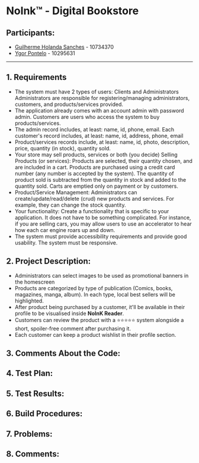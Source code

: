 # NoInk™ - Digital Bookstore

## Participants:
* [Guilherme Holanda Sanches](https://github.com/holondo) - 10734370
* [Ygor Pontelo](https://github.com/ygorpontelo) - 10295631
---
## 1. Requirements  
  - The system must have 2 types of users: Clients and Administrators
  Administrators are responsible for registering/managing administrators, customers, and products/services provided.  
  - The application already comes with an account admin with password admin.
  Customers are users who access the system to buy products/services.
  - The admin record includes, at least: name, id, phone, email.
  Each customer's record includes, at least: name, id, address, phone, email
  - Product/services records include, at least: name, id, photo, description, price, quantity (in stock), quantity sold.
  - Your store may sell products, services or both (you decide)
  Selling Products (or services): Products are selected, their quantity chosen, and are included in a cart. Products are purchased using a credit card number (any number is accepted by the system). The quantity of product sold is subtracted from the quantity in stock and added to the quantity sold. Carts are emptied only on payment or by customers.
  - Product/Service Management: Administrators can create/update/read/delete (crud) new products and services. For example, they can change the stock quantity.
  - Your functionality: Create a functionality that is specific to your application. It does not have to be something complicated. For instance, if you are selling cars, you may allow users to use an accelerator to hear how each car engine roars up and down.   
  - The system must provide accessibility requirements and provide good usability. The system must be responsive.  
## 2. Project Description:
  - Administrators can select images to be used as promotional banners in the homescreen
  - Products are categorized by type of publication (Comics, books, magazines, manga, album). In each type, local best sellers will be highlighted.
  - After product being purchased by a customer, it'll be available in their profile to be visualised inside **NoInK Reader**.
  - Customers can review the product with a ⭐⭐⭐⭐⭐ system alongside a short, spoiler-free comment after purchasing it.
  - Each customer can keep a product wishlist in their profile section. 
  ## 3. Comments About the Code: 
  ## 4. Test Plan: 
  ## 5. Test Results:
  ## 6. Build Procedures: 
  ## 7. Problems: 
  ## 8. Comments: